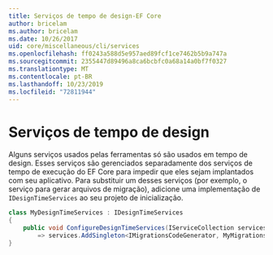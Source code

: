 ```yaml
---
title: Serviços de tempo de design-EF Core
author: bricelam
ms.author: bricelam
ms.date: 10/26/2017
uid: core/miscellaneous/cli/services
ms.openlocfilehash: ff0243a588d5e957aed89fcf1ce7462b5b9a747a
ms.sourcegitcommit: 2355447d89496a8ca6bcbfc0a68a14a0bf7f0327
ms.translationtype: MT
ms.contentlocale: pt-BR
ms.lasthandoff: 10/23/2019
ms.locfileid: "72811944"
---
```

# <a name="design-time-services"></a>Serviços de tempo de design

Alguns serviços usados pelas ferramentas só são usados em tempo de design. Esses serviços são gerenciados separadamente dos serviços de tempo de execução do EF Core para impedir que eles sejam implantados com seu aplicativo. Para substituir um desses serviços (por exemplo, o serviço para gerar arquivos de migração), adicione uma implementação de `IDesignTimeServices` ao seu projeto de inicialização.

``` csharp
class MyDesignTimeServices : IDesignTimeServices
{
    public void ConfigureDesignTimeServices(IServiceCollection services)
        => services.AddSingleton<IMigrationsCodeGenerator, MyMigrationsCodeGenerator>()
}
```
